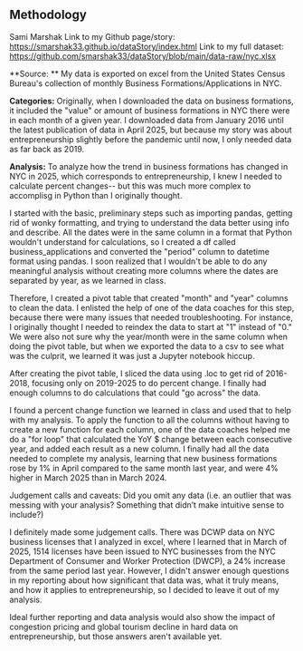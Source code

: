 ## **Methodology**
Sami Marshak
Link to my Github page/story: https://smarshak33.github.io/dataStory/index.html
Link to my full dataset: https://github.com/smarshak33/dataStory/blob/main/data-raw/nyc.xlsx 

**Source: **
My data is exported on excel from the United States Census Bureau's collection of monthly Business Formations/Applications in NYC.

**Categories:** 
Originally, when I downloaded the data on business formations, it included the "value" or amount of business formations in NYC there were in each month of a given year. I downloaded data from January 2016 until the latest publication of data in April 2025, but because my story was about entrepreneurship slightly before the pandemic until now, I only needed data as far back as 2019. 

**Analysis:**
To analyze how the trend in business formations has changed in NYC in 2025, which corresponds to entrepreneurship, I knew I needed to calculate percent changes-- but this was much more complex to accomplisg in Python than I originally thought.

I started with the basic, preliminary steps such as importing pandas, getting rid of wonky formatting, and trying to understand the data better using info and describe. All the dates were in the same column in a format that Python wouldn't understand for calculations, so I created a df called business_applications and converted the "period" column to datetime format using pandas. I soon realized that I wouldn't be able to do any meaningful analysis without creating more columns where the dates are separated by year, as we learned in class. 

Therefore, I created a pivot table that created "month" and "year" columns to clean the data. I enlisted the help of one of the data coaches for this step, because there were many issues that needed troubleshooting. For instance, I originally thought I needed to reindex the data to start at "1" instead of "0." We were also not sure why the year/month were in the same column when doing the pivot table, but when we exported the data to a csv to see what was the culprit, we learned it was just a Jupyter notebook hiccup.

After creating the pivot table, I sliced the data using .loc to get rid of 2016-2018, focusing only on 2019-2025 to do percent change. I finally had enough columns to do calculations that could "go across" the data. 

I found a percent change function we learned in class and used that to help with my analysis. To apply the function to all the columns without having to create a new function for each column, one of the data coaches helped me do a "for loop" that calculated the YoY $ change between each consecutive year, and added each result as a new column. I finally had all the data needed to complete my analysis, learning that new business formations rose by 1% in April compared to the same month last year, and were 4% higher in March 2025 than in March 2024. 

Judgement calls and caveats: Did you omit any data (i.e. an outlier that was messing with your analysis? Something that didn’t make intuitive sense to include?)

I definitely made some judgement calls. There was DCWP data on NYC business licenses that I analyzed in excel, where I learned that in March of 2025, 1514 licenses have been issued to NYC businesses from the NYC Department of Consumer and Worker Protection (DWCP), a 24% increase from the same period last year. However, I didn't answer enough questions in my reporting about how significant that data was, what it truly means, and how it applies to entrepreneurship, so I decided to leave it out of my analysis.

Ideal further reporting and data analysis would also show the impact of congestion pricing and global tourism decline in hard data on entrepreneurship, but those answers aren't available yet. 
